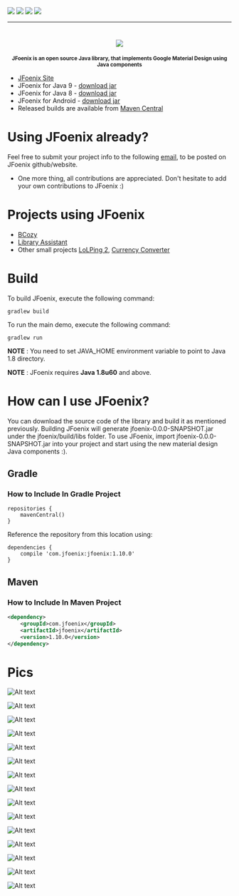 [![][CircleCI img]][CircleCI]
[![][mavenbadge img]][mavenbadge]
[![][sonardebt img]][sonardebt]
[![][gitter img]][gitter]

---

<h1 align="center">
    <img src="http://www.jfoenix.com/img/logo-JFX.png">
</h1>
<p align="center">
<sup>
<b>JFoenix is an open source Java library, that implements Google Material Design using Java components</b>
</sup>
</p>

* [JFoenix Site](http://www.jfoenix.com)
* JFoenix for Java 9 - [download jar](http://www.jfoenix.com/download/jfoenix-9.0.0.jar)
* JFoenix for Java 8 - [download jar](http://www.jfoenix.com/download/jfoenix.jar)
* JFoenix for Android - [download jar](http://www.jfoenix.com/download/jfoenix-0.0.0-SNAPSHOT-retrolambda.jar)
* Released builds are available from [Maven Central](http://search.maven.org/#search%7Cga%7C1%7CJFoenix)

# Using JFoenix already?
Feel free to submit your project info to the following <a href="mailto:developers@jfoenix.com" target="_top">email</a>, to be posted on JFoenix github/website.
* One more thing, all contributions are appreciated. Don't hesitate to add your own contributions to JFoenix :)

# Projects using JFoenix
* <a href="http://bcozy.org">BCozy</a>
* <a href="https://github.com/afsalashyana/Library-Assistant">Library Assistant</a>
* Other small projects <a href="https://github.com/mayuso/LoLPing2">LoLPing 2</a>,
<a href="https://github.com/naeemkhan12/CurrencyConverter.git">Currency Converter</a>

# Build
To build JFoenix, execute the following command:

    gradlew build

To run the main demo, execute the following command:

    gradlew run

**NOTE** : You need to set JAVA_HOME environment variable to point to Java 1.8 directory.

**NOTE** : JFoenix requires **Java 1.8u60** and above.

# How can I use JFoenix?
You can download the source code of the library and build it as mentioned previously. Building JFoenix will generate jfoenix-0.0.0-SNAPSHOT.jar under the jfoenix/build/libs folder. To use JFoenix, import jfoenix-0.0.0-SNAPSHOT.jar into your project and start using the new material design Java components :).

## Gradle
### How to Include In Gradle Project
```
repositories {
    mavenCentral()
}
```
Reference the repository from this location using:
```
dependencies {
    compile 'com.jfoenix:jfoenix:1.10.0'
}
```

## Maven
### How to Include In Maven Project
```xml
<dependency>
    <groupId>com.jfoenix</groupId>
    <artifactId>jfoenix</artifactId>
    <version>1.10.0</version>
</dependency>
```
# Pics

![Alt text](http://jfoenix.com/gif/button.gif "Button Demo")

![Alt text](http://jfoenix.com/gif/checkbox.gif "Check Box Demo")

![Alt text](http://jfoenix.com/gif/toggle-button.gif "Toggle Buton Demo")

![Alt text](http://jfoenix.com/gif/dialog.gif "Dialog Demo")

![Alt text](http://jfoenix.com/gif/listview.gif "List View Demo")

![Alt text](http://jfoenix.com/gif/nodes-list.gif "Nodes List Demo")

![Alt text](http://jfoenix.com/gif/masonry.gif "Masonry Demo")

![Alt text](http://jfoenix.com/gif/slider.gif "Slider Demo")

![Alt text](http://jfoenix.com/gif/spinner.gif "Spinner Demo")

![Alt text](http://jfoenix.com/gif/icons-snackbar.gif "Icons-Snackbar Demo")

![Alt text](http://jfoenix.com/gif/colorpicker-beta.gif "Color Picker Demo")

![Alt text](http://jfoenix.com/gif/datepicker.gif "Date Picker Demo")

![Alt text](http://jfoenix.com/gif/timepicker.gif "Time Picker Demo")

![Alt text](http://jfoenix.com/gif/treetableview.gif "Tree Table View")

![Alt text](http://jfoenix.com/gif/grouping.gif "Grouping Demo")


[mavenbadge]:https://search.maven.org/#search%7Cga%7C1%7Cg%3A%22com.jfoenix%22%20AND%20a%3A%22jfoenix%22
[mavenbadge img]:https://maven-badges.herokuapp.com/maven-central/com.jfoenix/jfoenix/badge.svg

[sonar]:https://sonarqube.com/dashboard?id=com.jfoenix%3Ajfoenix-root
[sonar img]:https://sonarqube.com/api/badges/gate?key=com.jfoenix:jfoenix-root

[sonardebt]:https://sonarqube.com/dashboard?id=com.jfoenix%3Ajfoenix-root
[sonardebt img]:https://sonarqube.com/api/badges/measure?key=com.jfoenix:jfoenix-root&metric=sqale_debt_ratio

[CircleCI]:https://circleci.com/gh/jfoenixadmin/JFoenix/tree/master
[CircleCI img]:https://circleci.com/gh/jfoenixadmin/JFoenix/tree/master.svg?style=shield

[gitter]:https://gitter.im/JFoenix/Lobby?utm_source=badge&utm_medium=badge&utm_campaign=pr-badge&utm_content=badge
[gitter img]:https://badges.gitter.im/JFoenix/Lobby.svg
